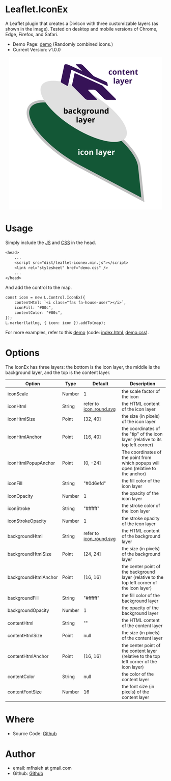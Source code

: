 Leaflet.IconEx
=

A Leaflet plugin that creates a DivIcon with three customizable layers (as shown in the image). Tested on desktop and mobile versions of Chrome, Edge, Firefox, and Safari.

* Demo Page: [demo](https://mfhsieh.github.io/leaflet-iconex/) (Randomly combined icons.)
* Current Version: v1.0.0

<p align="center">
  <img src="https://github.com/mfhsieh/leaflet-iconex/blob/main/images/icon_exploded_view.svg" title="exploed icon" alt="exploed icon" />
</p>


# Usage

Simply include the [JS](https://github.com/mfhsieh/leaflet-iconex/blob/main/dist/leaflet-iconex.min.js) and [CSS](https://github.com/mfhsieh/leaflet-iconex/blob/main/examples/demo.css) in the head.

```
<head>
    ...
    <script src="dist/leaflet-iconex.min.js"></script>
    <link rel="stylesheet" href="demo.css" />
    ...
</head>
```

And add the control to the map.

```
const icon = new L.Control.IconEx({
    contentHtml: `<i class="fas fa-house-user"></i>`,
    iconFill: "#00c",
    contentColor: "#00c",
});
L.marker(latlng, { icon: icon }).addTo(map);
```

For more examples, refer to this [demo](https://mfhsieh.github.io/leaflet-iconex/) (code: [index.html](https://github.com/mfhsieh/leaflet-iconex/blob/main/index.html), [demo.css](https://github.com/mfhsieh/leaflet-iconex/blob/main/examples/demo.css)).


# Options

The IconEx has three layers: the bottom is the icon layer, the middle is the background layer, and the top is the content layer.


| Option               | Type   | Default                                                                                              | Description                                                                                  |
| -------------------- | ------ | ---------------------------------------------------------------------------------------------------- | -------------------------------------------------------------------------------------------- |
| iconScale            | Number | 1                                                                                                    | the scale factor of the icon                                                                 |
| iconHtml             | String | refer to [icon_round.svg](https://github.com/mfhsieh/leaflet-iconex/blob/main/images/icon_round.svg) | the HTML content of the icon layer                                                           |
| iconHtmlSize         | Point  | [32, 40]                                                                                             | the size (in pixels) of the icon layer                                                       |
| iconHtmlAnchor       | Point  | [16, 40]                                                                                             | the coordinates of the "tip" of the icon layer (relative to its top left corner)             |
| iconHtmlPopupAnchor  | Point  | [0, -24]                                                                                             | The coordinates of the point from which popups will open (relative to the anchor)            |
| iconFill             | String | "#0d6efd"                                                                                            | the fill color of the icon layer                                                             |
| iconOpacity          | Number | 1                                                                                                    | the opacity of the icon layer                                                                |
| iconStroke           | String | "#ffffff"                                                                                            | the stroke color of the icon layer                                                           |
| iconStrokeOpacity    | Number | 1                                                                                                    | the stroke opacity of the icon layer                                                         |
| backgroundHtml       | String | refer to [icon_round.svg](https://github.com/mfhsieh/leaflet-iconex/blob/main/images/icon_round.svg) | the HTML content of the background layer                                                     |
| backgroundHtmlSize   | Point  | [24, 24]                                                                                             | the size (in pixels) of the background layer                                                 |
| backgroundHtmlAnchor | Point  | [16, 16]                                                                                             | the center point of the background layer (relative to the top left corner of the icon layer) |
| backgroundFill       | String | "#ffffff"                                                                                            | the fill color of the background layer                                                       |
| backgroundOpacity    | Number | 1                                                                                                    | the opacity of the background layer                                                          |
| contentHtml          | String | ""                                                                                                   | the HTML content of the content layer                                                        |
| contentHtmlSize      | Point  | null                                                                                                 | the size (in pixels) of the content layer                                                    |
| contentHtmlAnchor    | Point  | [16, 16]                                                                                             | the center point of the content layer (relative to the top left corner of the icon layer)    |
| contentColor         | String | null                                                                                                 | the color of the content layer                                                               |
| contentFontSize      | Number | 16                                                                                                   | the font size (in pixels) of the content layer                                               |


# Where

* Source Code: [Github](https://github.com/mfhsieh/leaflet-iconex)


# Author

* email: mfhsieh at gmail.com
* Github: [Github](https://github.com/mfhsieh/)
